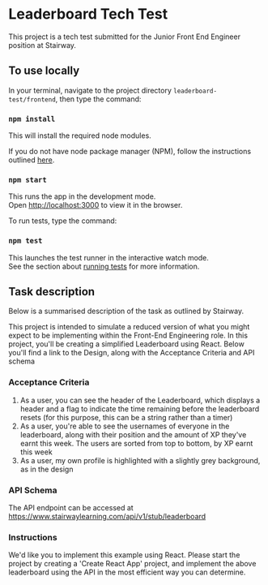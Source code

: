 # Leaderboard Tech Test
This project is a tech test submitted for the Junior Front End Engineer position at Stairway.

## To use locally

In your terminal, navigate to the project directory `leaderboard-test/frontend`, then type the command:

### `npm install`

This will install the required node modules.

If you do not have node package manager (NPM), follow the instructions outlined [here](https://www.npmjs.com/get-npm).

### `npm start`

This runs the app in the development mode.<br />
Open [http://localhost:3000](http://localhost:3000) to view it in the browser.

To run tests, type the command:

### `npm test`

This launches the test runner in the interactive watch mode.<br />
See the section about [running tests](https://facebook.github.io/create-react-app/docs/running-tests) for more information.

## Task description

Below is a summarised description of the task as outlined by Stairway.

This project is intended to simulate a reduced version of what you might expect to be implementing within the Front-End Engineering role. In this project, you'll be creating a simplified Leaderboard using React. Below you'll find a link to the Design, along with the Acceptance Criteria and API schema

### Acceptance Criteria

1. As a user, you can see the header of the Leaderboard, which displays a header and a flag to indicate the time remaining before the leaderboard resets (for this purpose, this can be a string rather than a timer)
2. As a user, you're able to see the usernames of everyone in the leaderboard, along with their position and the amount of XP they've earnt this week. The users are sorted from top to bottom, by XP earnt this week
3. As a user, my own profile is highlighted with a slightly grey background, as in the design

### API Schema

The API endpoint can be accessed at https://www.stairwaylearning.com/api/v1/stub/leaderboard

### Instructions

We'd like you to implement this example using React. Please start the project by creating a 'Create React App' project, and implement the above leaderboard using the API in the most efficient way you can determine.
